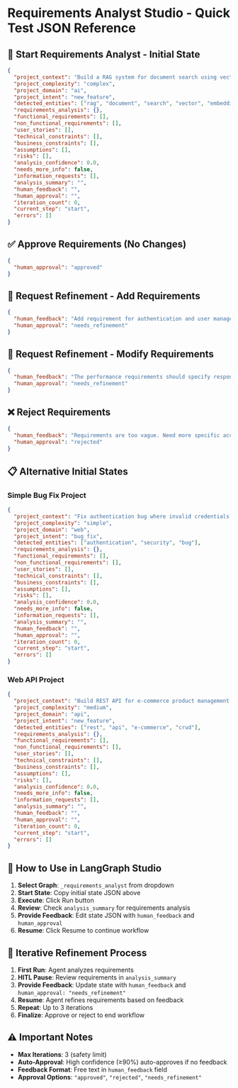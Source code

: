 # Requirements Analyst Studio - Quick Test JSON Reference

## 🚀 Start Requirements Analyst - Initial State

```json
{
  "project_context": "Build a RAG system for document search using vector embeddings and Qdrant database",
  "project_complexity": "complex",
  "project_domain": "ai",
  "project_intent": "new_feature",
  "detected_entities": ["rag", "document", "search", "vector", "embeddings", "qdrant"],
  "requirements_analysis": {},
  "functional_requirements": [],
  "non_functional_requirements": [],
  "user_stories": [],
  "technical_constraints": [],
  "business_constraints": [],
  "assumptions": [],
  "risks": [],
  "analysis_confidence": 0.0,
  "needs_more_info": false,
  "information_requests": [],
  "analysis_summary": "",
  "human_feedback": "",
  "human_approval": "",
  "iteration_count": 0,
  "current_step": "start",
  "errors": []
}
```

## ✅ Approve Requirements (No Changes)

```json
{
  "human_approval": "approved"
}
```

## 🔄 Request Refinement - Add Requirements

```json
{
  "human_feedback": "Add requirement for authentication and user management. Include security requirements for API access.",
  "human_approval": "needs_refinement"
}
```

## 🔄 Request Refinement - Modify Requirements

```json
{
  "human_feedback": "The performance requirements should specify response time < 200ms. Add scalability requirement for 1000 concurrent users.",
  "human_approval": "needs_refinement"
}
```

## ❌ Reject Requirements

```json
{
  "human_feedback": "Requirements are too vague. Need more specific acceptance criteria.",
  "human_approval": "rejected"
}
```

## 📋 Alternative Initial States

### Simple Bug Fix Project
```json
{
  "project_context": "Fix authentication bug where invalid credentials are accepted",
  "project_complexity": "simple",
  "project_domain": "web",
  "project_intent": "bug_fix",
  "detected_entities": ["authentication", "security", "bug"],
  "requirements_analysis": {},
  "functional_requirements": [],
  "non_functional_requirements": [],
  "user_stories": [],
  "technical_constraints": [],
  "business_constraints": [],
  "assumptions": [],
  "risks": [],
  "analysis_confidence": 0.0,
  "needs_more_info": false,
  "information_requests": [],
  "analysis_summary": "",
  "human_feedback": "",
  "human_approval": "",
  "iteration_count": 0,
  "current_step": "start",
  "errors": []
}
```

### Web API Project
```json
{
  "project_context": "Build REST API for e-commerce product management with CRUD operations",
  "project_complexity": "medium",
  "project_domain": "api",
  "project_intent": "new_feature",
  "detected_entities": ["rest", "api", "e-commerce", "crud"],
  "requirements_analysis": {},
  "functional_requirements": [],
  "non_functional_requirements": [],
  "user_stories": [],
  "technical_constraints": [],
  "business_constraints": [],
  "assumptions": [],
  "risks": [],
  "analysis_confidence": 0.0,
  "needs_more_info": false,
  "information_requests": [],
  "analysis_summary": "",
  "human_feedback": "",
  "human_approval": "",
  "iteration_count": 0,
  "current_step": "start",
  "errors": []
}
```

## 📝 How to Use in LangGraph Studio

1. **Select Graph**: `_requirements_analyst` from dropdown
2. **Start State**: Copy initial state JSON above
3. **Execute**: Click Run button
4. **Review**: Check `analysis_summary` for requirements analysis
5. **Provide Feedback**: Edit state JSON with `human_feedback` and `human_approval`
6. **Resume**: Click Resume to continue workflow

## 🔄 Iterative Refinement Process

1. **First Run**: Agent analyzes requirements
2. **HITL Pause**: Review requirements in `analysis_summary`
3. **Provide Feedback**: Update state with `human_feedback` and `human_approval: "needs_refinement"`
4. **Resume**: Agent refines requirements based on feedback
5. **Repeat**: Up to 3 iterations
6. **Finalize**: Approve or reject to end workflow

## ⚠️ Important Notes

- **Max Iterations**: 3 (safety limit)
- **Auto-Approval**: High confidence (≥90%) auto-approves if no feedback
- **Feedback Format**: Free text in `human_feedback` field
- **Approval Options**: `"approved"`, `"rejected"`, `"needs_refinement"`

